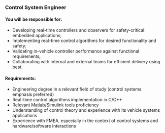 ### Control System Engineer

#### You will be responsible for:
- Developing real-time controllers and observers for safety-critical embedded applications;
- Implementing real-time control algorithms for desired functionality and safety;
- Validating in-vehicle controller performance against functional requirements;
- Collaborating with internal and external teams for efficient delivery using best.

#### Requirements:
- Engineering degree in a relevant field of study (control systems emphasis preferred)
- Real-time control algorithms implementation in C/C++
- Relevant Matlab/Simulink tools proficiency
- Understanding of control theory and experience with its vehicle systems applications
- Experience with FMEA, especially in the context of control systems and hardware/software interactions
